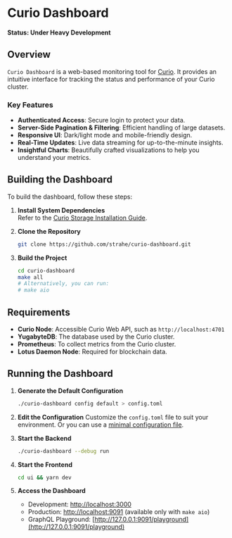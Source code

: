 # Curio Dashboard

**Status: Under Heavy Development**

## Overview

`Curio Dashboard` is a web-based monitoring tool for [Curio](https://github.com/filecoin-project/curio). It provides an intuitive interface for tracking the status and performance of your Curio cluster.

### Key Features

- **Authenticated Access**: Secure login to protect your data.
- **Server-Side Pagination & Filtering**: Efficient handling of large datasets.
- **Responsive UI**: Dark/light mode and mobile-friendly design.
- **Real-Time Updates**: Live data streaming for up-to-the-minute insights.
- **Insightful Charts**: Beautifully crafted visualizations to help you understand your metrics.

## Building the Dashboard

To build the dashboard, follow these steps:

1. **Install System Dependencies**  
   Refer to the [Curio Storage Installation Guide](https://docs.curiostorage.org/installation#linux-build-from-source).

2. **Clone the Repository**
   ```bash
   git clone https://github.com/strahe/curio-dashboard.git
   ```

3. **Build the Project**
   ```bash
   cd curio-dashboard
   make all
   # Alternatively, you can run:
   # make aio
   ```

## Requirements

- **Curio Node**: Accessible Curio Web API, such as `http://localhost:4701`
- **YugabyteDB**: The database used by the Curio cluster.
- **Prometheus**: To collect metrics from the Curio cluster.
- **Lotus Daemon Node**: Required for blockchain data.

## Running the Dashboard

1. **Generate the Default Configuration**
   ```bash
   ./curio-dashboard config default > config.toml
   ```

2. **Edit the Configuration**
   Customize the `config.toml` file to suit your environment.
   Or you can use a [minimal configuration file](minimal.config.toml).

3. **Start the Backend**
   ```bash
   ./curio-dashboard --debug run
   ```

4. **Start the Frontend**
   ```bash
   cd ui && yarn dev
   ```

5. **Access the Dashboard**
    - Development: [http://localhost:3000](http://localhost:3000)
    - Production: [http://localhost:9091](http://localhost:9091) (available only with `make aio`)
    - GraphQL Playground: [http://127.0.0.1:9091/playground](http://127.0.0.1:9091/playground)
